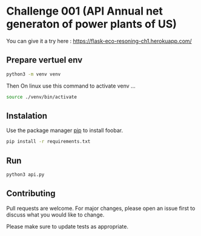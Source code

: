 # Challenge 001 (API Annual net generaton of power plants of US)

You can give it a try here : https://flask-eco-resoning-ch1.herokuapp.com/

## Prepare vertuel env

```bash
python3 -m venv venv
```
Then On linux use this command to activate venv ...

```bash
source ./venv/bin/activate
```


## Instalation 

Use the package manager [pip](https://pip.pypa.io/en/stable/) to install foobar.

```bash
pip install -r requirements.txt
```

## Run 

```bash
python3 api.py
```

## Contributing
Pull requests are welcome. For major changes, please open an issue first to discuss what you would like to change.

Please make sure to update tests as appropriate.